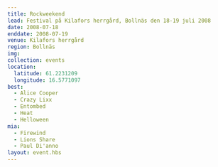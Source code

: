 ```yaml
---
title: Rockweekend
lead: Festival på Kilafors herrgård, Bollnäs den 18-19 juli 2008
date: 2008-07-18
enddate: 2008-07-19
venue: Kilafors herrgård
region: Bollnäs
img:
collection: events
location:
  latitude: 61.2231209
  longitude: 16.5771097
best:
  - Alice Cooper
  - Crazy Lixx
  - Entombed
  - Heat
  - Helloween
mia:
  - Firewind
  - Lions Share
  - Paul Di'anno
layout: event.hbs
---
```

